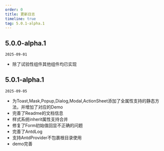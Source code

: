```yaml
---
order: 0
title: 更新日志
timeline: true
tag: 5.0.1-alpha.1
---
```


## 5.0.0-alpha.1

`2025-09-01`

- 除了试验性组件其他组件均已实现

## 5.0.1-alpha.1

`2025-09-05`

- 为Toast,Mask,Popup,Dialog,Modal,ActionSheet添加了全属性支持的静态方法，并增加了对应的Demo
- 完善了Readme的文档信息
- 样式系统inherit属性支持合并
- 修复了Form初始值回显不正确的问题
- 完善了AntdLog
- 支持AntdProvider不包裹根目录使用
- demo完善
